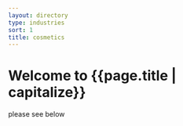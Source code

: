 ```yaml
---
layout: directory
type: industries
sort: 1
title: cosmetics
---
```

# Welcome to {{page.title | capitalize}}

please see below
